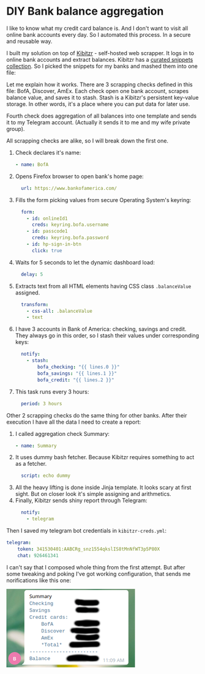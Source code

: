 # DIY Bank balance aggregation

I like to know what my credit card balance is.
And I don't want to visit all online bank accounts every day.
So I automated this process.
In a secure and reusable way.

I built my solution on top of [Kibitzr](https://kibitzr.github.io/) - self-hosted web scrapper.
It logs in to online bank accounts and extract balances.
Kibitzr has a [curated snippets collection](https://github.com/kibitzr/recipes/tree/master/banks).
So I picked the snippets for my banks and mashed them into one file:

<script src="https://gist.github.com/peterdemin/3015b72e4e54c45d559439227373ac6d.js"></script>

Let me explain how it works.
There are 3 scrapping checks defined in this file: BofA, Discover, AmEx.
Each check open one bank account, scrapes balance value, and saves it to stash.
Stash is a Kibitzr's persistent key-value storage.
In other words, it's a place where you can put data for later use.

Fourth check does aggregation of all balances into one template and sends it
to my Telegram account. (Actually it sends it to me and my wife private group).

All scrapping checks are alike, so I will break down the first one.

1. Check declares it's name:
   ```yaml
   - name: BofA
   ```
2. Opens Firefox browser to open bank's home page:
   ```yaml
     url: https://www.bankofamerica.com/
   ```
3. Fills the form picking values from secure Operating System's keyring:
   ```yaml
     form:
       - id: onlineId1
         creds: keyring.bofa.username
       - id: passcode1
         creds: keyring.bofa.password
       - id: hp-sign-in-btn
         click: true
   ```
4. Waits for 5 seconds to let the dynamic dashboard load:
   ```yaml
     delay: 5
   ```
5. Extracts text from all HTML elements having CSS class `.balanceValue` assigned.
   ```yaml
     transform:
       - css-all: .balanceValue
       - text
   ```
6. I have 3 accounts in Bank of America: checking, savings and credit.
   They always go in this order, so I stash their values under corresponding keys:
   ```yaml
     notify:
       - stash:
           bofa_checking: "{{ lines.0 }}"
           bofa_savings: "{{ lines.1 }}"
           bofa_credit: "{{ lines.2 }}"
   ```
7. This task runs every 3 hours:
   ```yaml
     period: 3 hours
   ```

Other 2 scrapping checks do the same thing for other banks.
After their execution I have all the data I need to create a report:

1. I called aggregation check Summary:
   ```yaml
   - name: Summary
   ```
2. It uses dummy bash fetcher. Because Kibitzr requires something to act as a fetcher.
   ```yaml
     script: echo dummy
   ```
3. All the heavy lifting is done inside Jinja template.
   It looks scary at first sight. But on closer look it's simple assigning and arithmetics.
   <script src="https://gist.github.com/peterdemin/c4c800e3eaceb3ffa6777e000f86b4ef.js"></script>
4. Finally, Kibitzr sends shiny report through Telegram:
   ```yaml
     notify:
       - telegram
   ```

Then I saved my telegram bot credentials in `kibitzr-creds.yml`:

```yaml
telegram:
    token: 341530401:AABCRg_snz1554qkslIS8tMnNfWT3p5P80X
    chat: 926461341
```

I can't say that I composed whole thing from the first attempt.
But after some tweaking and poking I've got working configuration,
that sends me norifications like this one:

![Balance report](balance.png)
